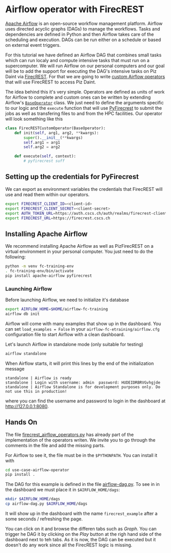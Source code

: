 # Airflow operator with FirecREST

[Apache Airflow](https://airflow.apache.org) is an open-source workflow management platform. Airflow uses directed acyclic graphs (DAGs) to manage the workflows. Tasks and dependencies are defined in Python and then Airflow takes care of the scheduling and execution. DAGs can be run either on a schedule or based on external event triggers.

For this tutorial we have defined an Airflow DAG that combines small tasks which can run localy and compute intensive tasks that must run on a supercomputer. We will run Airflow on our personal computers and our goal will be to add the support for executing the DAG's intensive tasks on Piz Daint via [FirecREST](https://firecrest.readthedocs.io). For that we are going to write [custom Airflow operators](https://airflow.apache.org/docs/apache-airflow/stable/howto/custom-operator.html) that will use FirecREST to access Piz Daint.

The idea behind this it's very simple.
Operators are defined as units of work for Airflow to complete and custom ones can be written by extending Airflow's [`BaseOperator`](https://airflow.apache.org/docs/apache-airflow/stable/_api/airflow/models/baseoperator/index.html#airflow.models.baseoperator.BaseOperatorMeta) class.
We just need to define the arguments specific to our logic and the `execute` function that will use [PyFirecrest](https://pyfirecrest.readthedocs.io/en/stable/) to submit the jobs as well as transfering files to and from the HPC facilities.
Our operator will look something like this

```python
class FirecRESTCustomOperator(BaseOperator):
    def init(self, arg1, arg2, **kwargs):
        super().__init__(**kwargs)
        self.arg1 = arg1
        self.arg2 = arg2

    def execute(self, context):
        # pyfirecrest suff
```


## Setting up the credentials for PyFirecrest

We can export as environment variables the credentials that FirecREST will use and read them within our operators.

```bash
export FIRECREST_CLIENT_ID=<client-id>
export FIRECREST_CLIENT_SECRET=<client-secret>
export AUTH_TOKEN_URL=https://auth.cscs.ch/auth/realms/firecrest-clients/protocol/openid-connect/token
export FIRECREST_URL=https://firecrest.cscs.ch
```

## Installing Apache Airflow

We recommend installing Apache Airflow as well as PizFirecREST on a virtual environment in your personal computer.
You just need to do the following:
```bash
python -m venv fc-training-env
. fc-training-env/bin/activate
pip install apache-airflow pyfirecrest
```

### Launching Airflow

Before launching Airflow, we need to initialize it's database
```bash
export AIRFLOW_HOME=$HOME/airflow-fc-training
airflow db init
```
Airflow will come with many examples that show up in the dashboard. You can set `load_examples = False` in your `airflow-fc-etraining/airflow.cfg` configuration file to start Airflow with a clean dashboard.

Let's launch Airflow in standalone mode (only suitable for testing)
```bash
airflow standalone
```

When Airflow starts, it will print this lines by the end of the initialization message
```
standalone | Airflow is ready
standalone | Login with username: admin  password: HUDEIDRBRVGvhgjde
standalone | Airflow Standalone is for development purposes only. Do not use this in production!
```
where you can find the username and password to login in the dashboard at http://127.0.0.1:8080.

## Hands On

The file [firecrest_airflow_operators.py](firecrest_airflow_operators.py) has already part of the implementation of the operators writen.
We invite you to go through the comments in the file and add the missing parts.

For Airflow to see it, the file must be in the `$PYTHONPATH`. You can install it with
```bash
cd use-case-airflow-operator
pip install .
```

The DAG for this example is defined in the file [airflow-dag.py](airflow-dag.py).
To see in in the dashboard we must place it in `$AIRFLOW_HOME/dags`:
```bash
mkdir $AIRFLOW_HOME/dags
cp airflow-dag.py $AIRFLOW_HOME/dags
```
It will show up in the dashboard with the name `firecrest_example` after a some seconds / refreshing the page.

You can click on it and browse the differen tabs such as *Graph*.
You can trigger he DAG it by clicking on the *Play* button at the righ hand side of the dashboard next to teh tabs.
As it is now, the DAG can be executed but it doesn't do any work since all the FirecREST logic is missing.
